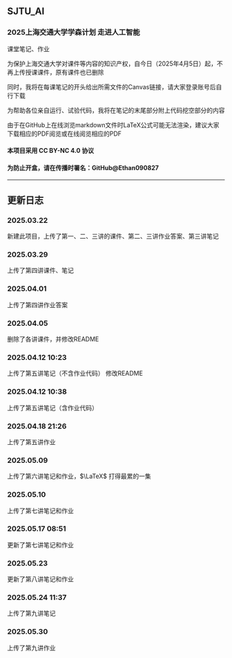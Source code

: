 ## SJTU_AI

### 2025上海交通大学学森计划 走进人工智能

课堂笔记、作业

为保护上海交通大学对课件等内容的知识产权，自今日（2025年4月5日）起，不再上传授课课件，原有课件也已删除

同时，我将在每课笔记的开头给出所需文件的Canvas链接，请大家登录账号后自行下载

为帮助各位亲自运行、试验代码，我将在笔记的末尾部分附上代码挖空部分的内容

由于在GitHub上在线浏览markdown文件时LaTeX公式可能无法渲染，建议大家下载相应的PDF阅览或在线阅览相应的PDF

#### 本项目采用 CC BY-NC 4.0 协议

#### 为防止开盒，请在传播时署名：GitHub@Ethan090827

---


## 更新日志

### 2025.03.22

新建此项目，上传了第一、二、三讲的课件、第二、三讲作业答案、第三讲笔记

### 2025.03.29

上传了第四讲课件、笔记

### 2025.04.01

上传了第四讲作业答案

### 2025.04.05

删除了各讲课件，并修改README

### 2025.04.12 10:23

上传了第五讲笔记（不含作业代码）
修改README

### 2025.04.12 10:38

上传了第五讲笔记（含作业代码）

### 2025.04.18 21:26

上传了第五讲作业

### 2025.05.09

上传了第六讲笔记和作业，$\LaTeX$ 打得最累的一集

### 2025.05.10

上传了第七讲笔记和作业

### 2025.05.17 08:51

更新了第七讲笔记和作业

### 2025.05.23

更新了第八讲笔记和作业

### 2025.05.24 11:37

上传了第九讲笔记

### 2025.05.30

上传了第九讲作业

